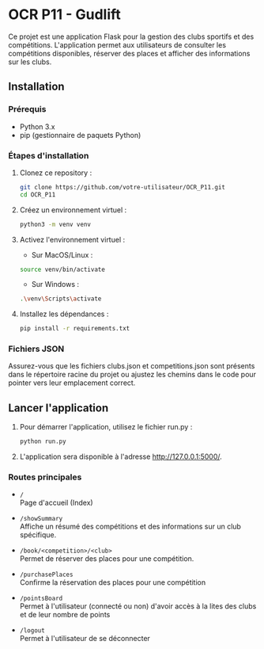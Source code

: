 # OCR P11 - Gudlift

Ce projet est une application Flask pour la gestion des clubs sportifs et des compétitions. L'application permet aux utilisateurs de consulter les compétitions disponibles, réserver des places et afficher des informations sur les clubs.

## Installation

### Prérequis

- Python 3.x
- pip (gestionnaire de paquets Python)

### Étapes d'installation

1. Clonez ce repository :
   ```bash
   git clone https://github.com/votre-utilisateur/OCR_P11.git
   cd OCR_P11

2. Créez un environnement virtuel :
    ```bash
    python3 -m venv venv

3. Activez l'environnement virtuel :

    - Sur MacOS/Linux :  
    ```bash
    source venv/bin/activate
    ```

    - Sur Windows :  
    ```bash
    .\venv\Scripts\activate
    ```

4. Installez les dépendances :
    ```bash
    pip install -r requirements.txt


### Fichiers JSON

Assurez-vous que les fichiers clubs.json et competitions.json sont présents dans le répertoire racine du projet ou ajustez les chemins dans le code pour pointer vers leur emplacement correct.

## Lancer l'application

1. Pour démarrer l'application, utilisez le fichier run.py :
    ```bash
    python run.py

2. L'application sera disponible à l'adresse http://127.0.0.1:5000/.


### Routes principales

- `/`  
  Page d'accueil (Index)

- `/showSummary`  
Affiche un résumé des compétitions et des informations sur un club spécifique.

- `/book/<competition>/<club>`  
  Permet de réserver des places pour une compétition.

- `/purchasePlaces`  
  Confirme la réservation des places pour une compétition

- `/pointsBoard`  
Permet à l'utilisateur (connecté ou non) d'avoir accès à la lites des clubs
et de leur nombre de points

- `/logout`  
  Permet à l'utilisateur de se déconnecter 
